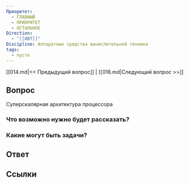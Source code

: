 ```yaml
---
Приоритет:
  - ГЛАВНЫЙ
  - ПРИОРИТЕТ
  - ОСТАЛЬНОЕ
Direction:
  - "[[ИВТ]]" 
Discipline: Аппаратные средства вычислительной техники 
tags:
  - пусто
---
```

[[014.md|<< Предыдущий вопрос]] | [[016.md|Следующий вопрос >>]]
## Вопрос

Суперскалярная архитектура процессора

### Что возможно нужно будет рассказать?

### Какие могут быть задачи?

## Ответ

## Ссылки
